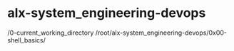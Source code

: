 # alx-system_engineering-devops
/0-current_working_directory
/root/alx-system_engineering-devops/0x00-shell_basics/
